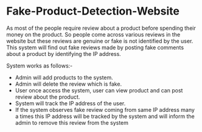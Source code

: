 # Fake-Product-Detection-Website

As most of the people require review about a product before spending their money on the product. So people come across various reviews in the website but these reviews are genuine or fake is not identified by the user.
This system will find out fake reviews made by posting fake comments about a product by identifying the IP address.

System works as follows:-

* Admin will add products to the system.
* Admin will delete the review which is fake.
* User once access the system, user can view product and can post review about the product.
* System will track the IP address of the user.
* If the system observes fake review coming from same IP address many a times this IP address will be tracked by the system and will inform the admin to remove this review from    the system
